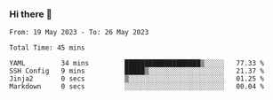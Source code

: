 ### Hi there 👋

<!--
**wangsy503/wangsy503** is a ✨ _special_ ✨ repository because its `README.md` (this file) appears on your GitHub profile.

Here are some ideas to get you started:

- 🔭 I’m currently working on ...
- 🌱 I’m currently learning ...
- 👯 I’m looking to collaborate on ...
- 🤔 I’m looking for help with ...
- 💬 Ask me about ...
- 📫 How to reach me: ...
- 😄 Pronouns: ...
- ⚡ Fun fact: ...
-->
<!--START_SECTION:waka-->

```text
From: 19 May 2023 - To: 26 May 2023

Total Time: 45 mins

YAML         34 mins         ███████████████████▒░░░░░   77.33 %
SSH Config   9 mins          █████▒░░░░░░░░░░░░░░░░░░░   21.37 %
Jinja2       0 secs          ▒░░░░░░░░░░░░░░░░░░░░░░░░   01.25 %
Markdown     0 secs          ░░░░░░░░░░░░░░░░░░░░░░░░░   00.04 %
```

<!--END_SECTION:waka-->
